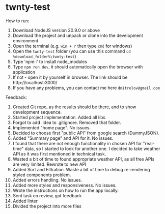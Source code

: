 # twnty-test

How to run:
1. Download NodeJS version 20.9.0 or above
2. Download the project and unpack or clone into the development environment
3. Open the terminal (e.g. `win + r` then type `cmd` for windows)
4. Open the `twnty-test` folder (you can use this command `cd %download_folder%\twnty-test`)
5. Type 'npm i' to install node_modules
6. Type `npm run dev`, it should automatically open the browser with application
7. If not - open it by yourself in browser. The link should be http://localhost:3000/
8. If you have any problems, you can contact me here `dmitrolov@gmail.com`

Feedback:
1. Created Git repo, as the results should be there, and to show development sequence.
2. Started project implementation. Added all libs.
3. Forgot to add .idea to .gitignore. Removed that folder.
4. Implemented "home page". No issues.
5. Decided to choose first "public API" from google search (DummyJSON). 
6. Added "Summary page" and API for it. No issues.
7. I found that there are not enough functionality in chosen API for "real-time" data, so I started to look for another one. I decided to take weather API as it was first mentioned in technical task.
8. Wasted a bit of time to found appropriate weather API, as all free APIs are very limited. Rewrote to new API
9. Added Sort and Filtration. Waste a bit of time to debug re-rendering styled components problem.
10. Added errors handling. No issues.
11. Added more styles and responsiveness. No issues.
12. Wrote the instructions on how to run the app locally.
13. Sent task on review, got feedback
14. Added linter
15. Divided the project into more files